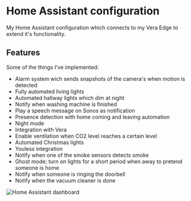 Home Assistant configuration
============================
My Home Assistant configuration which connects to my Vera Edge to extend it's functionality.

Features
--------
Some of the things I've implemented:

* Alarm system wich sends snapshots of the camera's when motion is detected
* Fully automated living lights
* Automated hallway lights which dim at night
* Notify when washing machine is finished
* Play a speech message on Sonos as notification
* Presence detection with home coming and leaving automation
* Night mode
* Integration with Vera
* Enable ventilation when CO2 level reaches a certain level
* Automated Christmas lights
* Youless integration
* Notify when one of the smoke sensors detects smoke
* Ghost mode; turn on lights for a short period when away to pretend someone is home
* Notify when someone is ringing the doorbell
* Notify when the vacuum cleaner is done


![Home Assistant dashboard](https://www.trafex.nl/wp-content/uploads/2016/10/Selection_525.png "Home Assistant dashboard")

